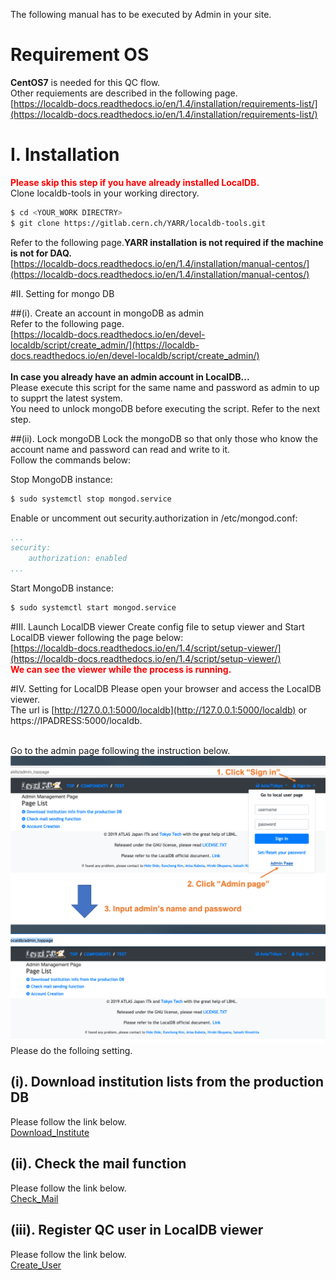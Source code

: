 The following manual has to be executed by Admin in your site.
# Requirement OS
**CentOS7** is needed for this QC flow.<br>
Other requiements are described in the following page.<br>
[https://localdb-docs.readthedocs.io/en/1.4/installation/requirements-list/](https://localdb-docs.readthedocs.io/en/1.4/installation/requirements-list/)

# I. Installation
<span style="color: red; ">**Please skip this step if you have already installed LocalDB.**</span><br>
Clone localdb-tools in your working directory.<br>
```bash
$ cd <YOUR_WORK DIRECTRY>
$ git clone https://gitlab.cern.ch/YARR/localdb-tools.git
```

Refer to the following page.**YARR installation is not required if the machine is not for DAQ.**<br>
[https://localdb-docs.readthedocs.io/en/1.4/installation/manual-centos/](https://localdb-docs.readthedocs.io/en/1.4/installation/manual-centos/)

#II. Setting for mongo DB

##(i). Create an account in mongoDB as admin<br>
Refer to the following page.<br>
[https://localdb-docs.readthedocs.io/en/devel-localdb/script/create_admin/](https://localdb-docs.readthedocs.io/en/devel-localdb/script/create_admin/)<br>
<br>
**In case you already have an admin account in LocalDB...**<br>
Please execute this script for the same name and password as admin to up to supprt the latest system.<br>
You need to unlock mongoDB before executing the script. Refer to the next step.<br>

##(ii). Lock mongoDB
Lock the mongoDB so that only those who know the account name and password can read and write to it.<br>
Follow the commands below:


Stop MongoDB instance:

```bash
$ sudo systemctl stop mongod.service
```

Enable or uncomment out security.authorization in /etc/mongod.conf:

```yml
...
security:
    authorization: enabled
...
```

Start MongoDB instance:

```bash
$ sudo systemctl start mongod.service
```

#III. Launch LocalDB viewer
Create config file to setup viewer and Start LocalDB viewer following the page below:<br>
[https://localdb-docs.readthedocs.io/en/1.4/script/setup-viewer/](https://localdb-docs.readthedocs.io/en/1.4/script/setup-viewer/)
<br>
<span style="color: red; ">**We can see the viewer while the process is running.**</span><br>


#IV. Setting for LocalDB
Please open your browser and access the LocalDB viewer.<br>
The url is [http://127.0.0.1:5000/localdb](http://127.0.0.1:5000/localdb) or https://IPADRESS:5000/localdb.<br><br>

Go to the admin page following the instruction below.<br>
![Go_to_Admin_Page](images/goto_adminpage.png)<br>
Please do the folloing setting.<br>

## (i). Download institution lists from the production DB
Please follow the link below.<br>
[Download_Institute](download_institution.md)

## (ii). Check the mail function
Please follow the link below.<br>
[Check_Mail](check_mail.md)

## (iii). Register QC user in LocalDB viewer 
Please follow the link below.<br>
[Create_User](create_user.md)


